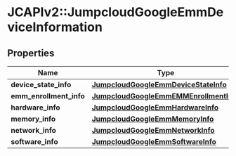 # JCAPIv2::JumpcloudGoogleEmmDeviceInformation

## Properties
Name | Type | Description | Notes
------------ | ------------- | ------------- | -------------
**device_state_info** | [**JumpcloudGoogleEmmDeviceStateInfo**](JumpcloudGoogleEmmDeviceStateInfo.md) |  | [optional] 
**emm_enrollment_info** | [**JumpcloudGoogleEmmEMMEnrollmentInfo**](JumpcloudGoogleEmmEMMEnrollmentInfo.md) |  | [optional] 
**hardware_info** | [**JumpcloudGoogleEmmHardwareInfo**](JumpcloudGoogleEmmHardwareInfo.md) |  | [optional] 
**memory_info** | [**JumpcloudGoogleEmmMemoryInfo**](JumpcloudGoogleEmmMemoryInfo.md) |  | [optional] 
**network_info** | [**JumpcloudGoogleEmmNetworkInfo**](JumpcloudGoogleEmmNetworkInfo.md) |  | [optional] 
**software_info** | [**JumpcloudGoogleEmmSoftwareInfo**](JumpcloudGoogleEmmSoftwareInfo.md) |  | [optional] 

